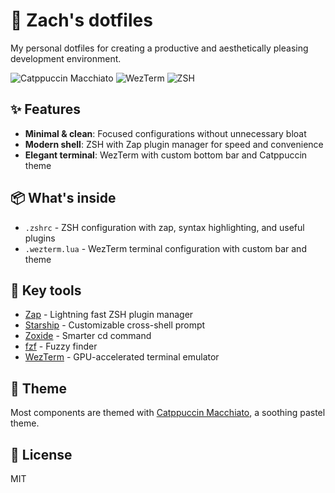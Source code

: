 # 🌟 Zach's dotfiles

My personal dotfiles for creating a productive and aesthetically pleasing development environment.

![Catppuccin Macchiato](https://img.shields.io/badge/Theme-Catppuccin_Macchiato-blue)
![WezTerm](https://img.shields.io/badge/Terminal-WezTerm-orange)
![ZSH](https://img.shields.io/badge/Shell-ZSH-yellow)

## ✨ Features

- **Minimal & clean**: Focused configurations without unnecessary bloat
- **Modern shell**: ZSH with Zap plugin manager for speed and convenience
- **Elegant terminal**: WezTerm with custom bottom bar and Catppuccin theme

## 📦 What's inside

- `.zshrc` - ZSH configuration with zap, syntax highlighting, and useful plugins
- `.wezterm.lua` - WezTerm terminal configuration with custom bar and theme

## 🚀 Key tools

- [Zap](https://github.com/zap-zsh/zap) - Lightning fast ZSH plugin manager
- [Starship](https://starship.rs/) - Customizable cross-shell prompt
- [Zoxide](https://github.com/ajeetdsouza/zoxide) - Smarter cd command
- [fzf](https://github.com/junegunn/fzf) - Fuzzy finder
- [WezTerm](https://wezfurlong.org/wezterm/) - GPU-accelerated terminal emulator

## 🎨 Theme

Most components are themed with [Catppuccin Macchiato](https://github.com/catppuccin/catppuccin), a soothing pastel theme.

## 📄 License

MIT
